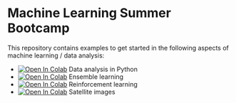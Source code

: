 # Machine Learning Summer Bootcamp


This repository contains examples to get started 
in the following aspects of machine learning / data analysis:

* [![Open In Colab](https://colab.research.google.com/assets/colab-badge.svg)](https://colab.research.google.com/github/smassonnet/ml-bootcamp/blob/master/notebooks/Data_Analysis_in_Python.ipynb)
Data analysis in Python
* [![Open In Colab](https://colab.research.google.com/assets/colab-badge.svg)](https://colab.research.google.com/github/smassonnet/ml-bootcamp/blob/master/notebooks/Ensemble_Learning.ipynb)
Ensemble learning
* [![Open In Colab](https://colab.research.google.com/assets/colab-badge.svg)](https://colab.research.google.com/github/smassonnet/ml-bootcamp/blob/master/notebooks/Reinforcement_Learning.ipynb)
Reinforcement learning
* [![Open In Colab](https://colab.research.google.com/assets/colab-badge.svg)](https://colab.research.google.com/github/smassonnet/ml-bootcamp/blob/master/notebooks/Satellite_Images_Kutupalong.ipynb)
Satellite images
